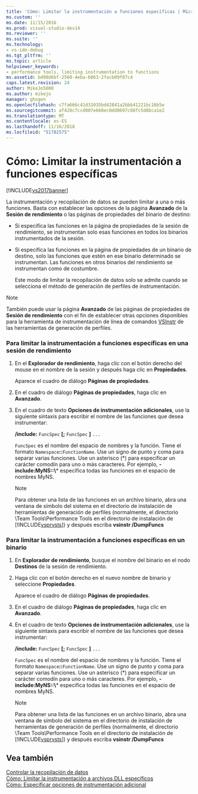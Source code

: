 ```yaml
---
title: 'Cómo: Limitar la instrumentación a funciones específicas | Microsoft Docs'
ms.custom: ''
ms.date: 11/15/2016
ms.prod: visual-studio-dev14
ms.reviewer: ''
ms.suite: ''
ms.technology:
- vs-ide-debug
ms.tgt_pltfrm: ''
ms.topic: article
helpviewer_keywords:
- performance tools, limiting instrumentation to functions
ms.assetid: bd98d6bf-2560-4eba-b063-2facb09f87c4
caps.latest.revision: 24
author: MikeJo5000
ms.author: mikejo
manager: ghogen
ms.openlocfilehash: c7fa666c42d31035bd42841a2bbb41221bc16b5e
ms.sourcegitcommit: af428c7ccd007e668ec0dd8697c88fc5d8bca1e2
ms.translationtype: MT
ms.contentlocale: es-ES
ms.lasthandoff: 11/16/2018
ms.locfileid: "51782575"
---
```

# <a name="how-to-limit-instrumentation-to-specific-functions"></a>Cómo: Limitar la instrumentación a funciones específicas
[!INCLUDE[vs2017banner](../includes/vs2017banner.md)]

La instrumentación y recopilación de datos se pueden limitar a una o más funciones. Basta con establecer las opciones de la página **Avanzado** de la **Sesión de rendimiento** o las páginas de propiedades del binario de destino:  
  
- Si especifica las funciones en la página de propiedades de la sesión de rendimiento, se instrumentan solo esas funciones en todos los binarios instrumentados de la sesión.  
  
- Si especifica las funciones en la página de propiedades de un binario de destino, solo las funciones que estén en ese binario determinado se instrumentan. Las funciones en otros binarios del rendimiento se instrumentan como de costumbre.  
  
  Este modo de limitar la recopilación de datos solo se admite cuando se selecciona el método de generación de perfiles de instrumentación.  
  
> [!NOTE]
>  También puede usar la página **Avanzado** de las páginas de propiedades de **Sesión de rendimiento** con el fin de establecer otras opciones disponibles para la herramienta de instrumentación de línea de comandos [VSInstr](../profiling/vsinstr.md) de las herramientas de generación de perfiles.  
  
### <a name="to-limit-instrumentation-to-specific-functions-in-a-performance-session"></a>Para limitar la instrumentación a funciones específicas en una sesión de rendimiento  
  
1. En el **Explorador de rendimiento**, haga clic con el botón derecho del mouse en el nombre de la sesión y después haga clic en **Propiedades**.  
  
    Aparece el cuadro de diálogo **Páginas de propiedades**.  
  
2. En el cuadro de diálogo **Páginas de propiedades**, haga clic en **Avanzado**.  
  
3. En el cuadro de texto **Opciones de instrumentación adicionales**, use la siguiente sintaxis para escribir el nombre de las funciones que desea instrumentar:  
  
    **/include:** `FuncSpec` **[;** `FuncSpec` **]** `...`  
  
    `FuncSpec` es el nombre del espacio de nombres y la función. Tiene el formato `Namespace`**::**`FunctionName`. Use un signo de punto y coma para separar varias funciones. Use un asterisco (\*) para especificar un carácter comodín para uno o más caracteres. Por ejemplo, **-include:MyNS::\\*** especifica todas las funciones en el espacio de nombres MyNS.  
  
   > [!NOTE]
   >  Para obtener una lista de las funciones en un archivo binario, abra una ventana de símbolo del sistema en el directorio de instalación de herramientas de generación de perfiles (normalmente, el directorio \Team Tools\Performance Tools en el directorio de instalación de [!INCLUDE[vsprvsts](../includes/vsprvsts-md.md)]) y después escriba **vsinstr /DumpFuncs**  
  
### <a name="to-limit-instrumentation-to-specific-functions-in-a-binary"></a>Para limitar la instrumentación a funciones específicas en un binario  
  
1. En **Explorador de rendimiento**, busque el nombre del binario en el nodo **Destinos** de la sesión de rendimiento.  
  
2. Haga clic con el botón derecho en el nuevo nombre de binario y seleccione **Propiedades**.  
  
    Aparece el cuadro de diálogo **Páginas de propiedades**.  
  
3. En el cuadro de diálogo **Páginas de propiedades**, haga clic en **Avanzado**.  
  
4. En el cuadro de texto **Opciones de instrumentación adicionales**, use la siguiente sintaxis para escribir el nombre de las funciones que desea instrumentar:  
  
    **/include:** `FuncSpec` **[;** `FuncSpec` **]** `...`  
  
    `FuncSpec` es el nombre del espacio de nombres y la función. Tiene el formato `Namespace`**::**`FunctionName`. Use un signo de punto y coma para separar varias funciones. Use un asterisco (\*) para especificar un carácter comodín para uno o más caracteres. Por ejemplo, **-include:MyNS::\\*** especifica todas las funciones en el espacio de nombres MyNS.  
  
   > [!NOTE]
   >  Para obtener una lista de las funciones en un archivo binario, abra una ventana de símbolo del sistema en el directorio de instalación de herramientas de generación de perfiles (normalmente, el directorio \Team Tools\Performance Tools en el directorio de instalación de [!INCLUDE[vsprvsts](../includes/vsprvsts-md.md)]) y después escriba **vsinstr /DumpFuncs**  
  
## <a name="see-also"></a>Vea también  
 [Controlar la recopilación de datos](../profiling/controlling-data-collection.md)   
 [Cómo: Limitar la instrumentación a archivos DLL específicos](../profiling/how-to-limit-instrumentation-to-specific-dlls.md)   
 [Cómo: Especificar opciones de instrumentación adicional](../profiling/how-to-specify-additional-instrumentation-options.md)



